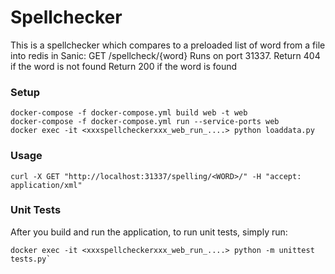 # Spellchecker
This is a spellchecker which compares to a preloaded list of word from a file into redis in Sanic:
GET /spellcheck/{word}
Runs on port 31337.
Return 404 if the word is not found
Return 200 if the word is found

### Setup

    docker-compose -f docker-compose.yml build web -t web
    docker-compose -f docker-compose.yml run --service-ports web
    docker exec -it <xxxspellcheckerxxx_web_run_....> python loaddata.py 

### Usage

    curl -X GET "http://localhost:31337/spelling/<WORD>/" -H "accept: application/xml"
    
### Unit Tests
After you build and run the application, to run unit tests, simply run:

    docker exec -it <xxxspellcheckerxxx_web_run_....> python -m unittest tests.py` 
